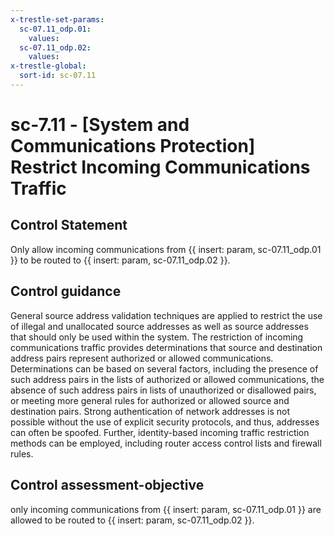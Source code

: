 ```yaml
---
x-trestle-set-params:
  sc-07.11_odp.01:
    values:
  sc-07.11_odp.02:
    values:
x-trestle-global:
  sort-id: sc-07.11
---
```


# sc-7.11 - \[System and Communications Protection\] Restrict Incoming Communications Traffic

## Control Statement

Only allow incoming communications from {{ insert: param, sc-07.11_odp.01 }} to be routed to {{ insert: param, sc-07.11_odp.02 }}.

## Control guidance

General source address validation techniques are applied to restrict the use of illegal and unallocated source addresses as well as source addresses that should only be used within the system. The restriction of incoming communications traffic provides determinations that source and destination address pairs represent authorized or allowed communications. Determinations can be based on several factors, including the presence of such address pairs in the lists of authorized or allowed communications, the absence of such address pairs in lists of unauthorized or disallowed pairs, or meeting more general rules for authorized or allowed source and destination pairs. Strong authentication of network addresses is not possible without the use of explicit security protocols, and thus, addresses can often be spoofed. Further, identity-based incoming traffic restriction methods can be employed, including router access control lists and firewall rules.

## Control assessment-objective

only incoming communications from {{ insert: param, sc-07.11_odp.01 }} are allowed to be routed to {{ insert: param, sc-07.11_odp.02 }}.
